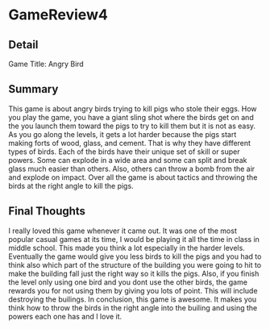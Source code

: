# GameReview4

## Detail
Game Title: Angry Bird

## Summary
This game is about angry birds trying to kill pigs who stole their eggs. How you play the game, you have a giant sling shot where the 
birds get on and the you launch them toward the pigs to try to kill them but it is not as easy. As you go along the levels, it gets a lot 
harder because the pigs start making forts of wood, glass, and cement. That is why they have different types of birds. Each of the birds 
have their unique set of skill or super powers. Some can explode in a wide area and some can split and break glass much easier than 
others. Also, others can throw a bomb from the air and explode on impact. Over all the game is about tactics and throwing the birds at the
right angle to kill the pigs.


## Final Thoughts
I really loved this game whenever it came out. It was one of the most popular casual games at its time, I would be playing it all the time in class in middle school. This made you think a lot especially in the harder levels. Eventually the game would give you less birds to kill the pigs and you had to think also which part of the structure of the building you were going to hit to make the building fall just the right way so it kills the pigs. Also, if you finish the level only using one bird and you dont use the other birds, the game rewards you for not using them by giving you lots of point. This will include destroying the builings. In conclusion, this game is awesome. It makes you think how to throw the birds in the right angle into the builing and using the powers each one has and I love it.
